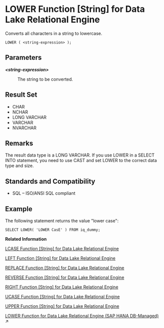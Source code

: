 <!-- loioa561324784f2101582439eaf6377b80b -->

# LOWER Function \[String\] for Data Lake Relational Engine

Converts all characters in a string to lowercase.



```
LOWER ( <string-expression> );
```



<a name="loioa561324784f2101582439eaf6377b80b__LOWER_parm1"/>

## Parameters


<dl>
<dt><b>

*<string-expression\>*

</b></dt>
<dd>

The string to be converted.



</dd>
</dl>



<a name="loioa561324784f2101582439eaf6377b80b__LOWER_returns1"/>

## Result Set

-   CHAR
-   NCHAR
-   LONG VARCHAR
-   VARCHAR
-   NVARCHAR



<a name="loioa561324784f2101582439eaf6377b80b__LOWER_remarks1"/>

## Remarks

The result data type is a LONG VARCHAR. If you use LOWER in a SELECT INTO statement, you need to use CAST and set LOWER to the correct data type and size.



<a name="loioa561324784f2101582439eaf6377b80b__LOWER_standards1"/>

## Standards and Compatibility

-   SQL – ISO/ANSI SQL compliant



<a name="loioa561324784f2101582439eaf6377b80b__LOWER_example1"/>

## Example

The following statement returns the value "lower case":

```
SELECT LOWER( 'LOWER CasE' ) FROM iq_dummy;
```

**Related Information**  


[LCASE Function \[String\] for Data Lake Relational Engine](lcase-function-string-for-data-lake-relational-engine-a55c82d.md "Converts all characters in a string to lowercase.")

[LEFT Function \[String\] for Data Lake Relational Engine](left-function-string-for-data-lake-relational-engine-a55d883.md "Returns a specified number of characters from the beginning of a string.")

[REPLACE Function \[String\] for Data Lake Relational Engine](replace-function-string-for-data-lake-relational-engine-a579952.md "Replaces all occurrences of a substring with another substring.")

[REVERSE Function \[String\] for Data Lake Relational Engine](reverse-function-string-for-data-lake-relational-engine-a57a972.md "Takes one argument as an input of type BINARY or STRING and returns the specified string with characters listed in reverse order.")

[RIGHT Function \[String\] for Data Lake Relational Engine](right-function-string-for-data-lake-relational-engine-a57b364.md "Returns the rightmost characters of a string.")

[UCASE Function \[String\] for Data Lake Relational Engine](ucase-function-string-for-data-lake-relational-engine-a58c382.md "Converts all characters in a string to uppercase.")

[UPPER Function \[String\] for Data Lake Relational Engine](upper-function-string-for-data-lake-relational-engine-a58cbc0.md "Converts all characters in a string to uppercase.")

[LOWER Function for Data Lake Relational Engine (SAP HANA DB-Managed)](https://help.sap.com/viewer/a898e08b84f21015969fa437e89860c8/2024_1_QRC/en-US/3ad17721e94b4a24a12a07986c829123.html "Converts all characters in a string to lowercase.") :arrow_upper_right:

